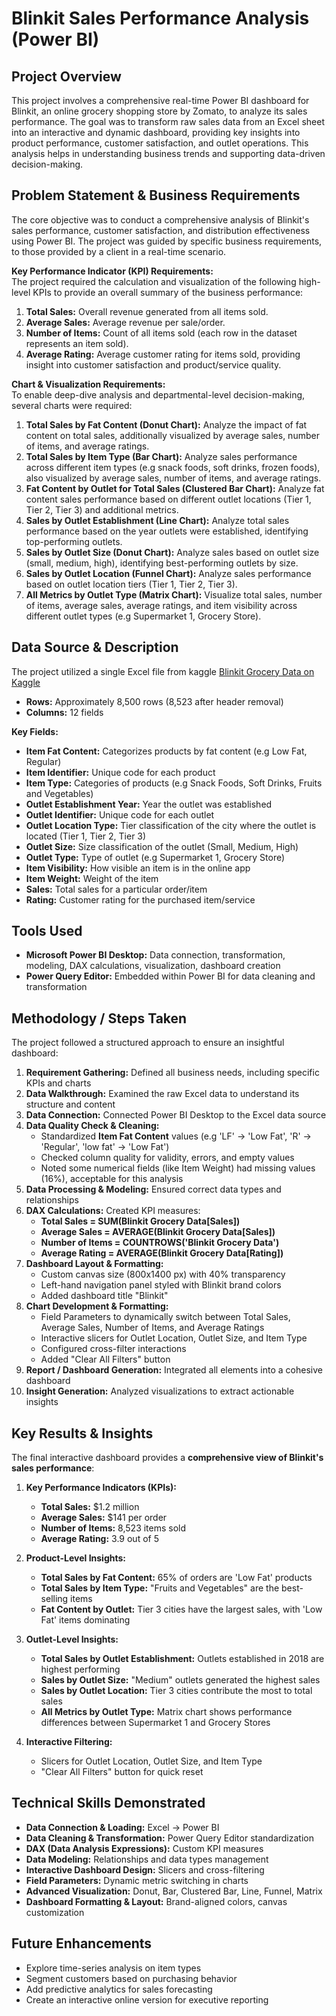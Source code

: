 # Blinkit Sales Performance Analysis (Power BI)

## Project Overview
This project involves a comprehensive real-time Power BI dashboard for Blinkit, an online grocery shopping store by Zomato, to analyze its sales performance. The goal was to transform raw sales data from an Excel sheet into an interactive and dynamic dashboard, providing key insights into product performance, customer satisfaction, and outlet operations. This analysis helps in understanding business trends and supporting data-driven decision-making.

## Problem Statement & Business Requirements
The core objective was to conduct a comprehensive analysis of Blinkit's sales performance, customer satisfaction, and distribution effectiveness using Power BI. The project was guided by specific business requirements, to those provided by a client in a real-time scenario.

**Key Performance Indicator (KPI) Requirements:**  
The project required the calculation and visualization of the following high-level KPIs to provide an overall summary of the business performance:  
1. **Total Sales:** Overall revenue generated from all items sold.  
2. **Average Sales:** Average revenue per sale/order.  
3. **Number of Items:** Count of all items sold (each row in the dataset represents an item sold).  
4. **Average Rating:** Average customer rating for items sold, providing insight into customer satisfaction and product/service quality.

**Chart & Visualization Requirements:**  
To enable deep-dive analysis and departmental-level decision-making, several charts were required:  
1. **Total Sales by Fat Content (Donut Chart):** Analyze the impact of fat content on total sales, additionally visualized by average sales, number of items, and average ratings.  
2. **Total Sales by Item Type (Bar Chart):** Analyze sales performance across different item types (e.g snack foods, soft drinks, frozen foods), also visualized by average sales, number of items, and average ratings.  
3. **Fat Content by Outlet for Total Sales (Clustered Bar Chart):** Analyze fat content sales performance based on different outlet locations (Tier 1, Tier 2, Tier 3) and additional metrics.  
4. **Sales by Outlet Establishment (Line Chart):** Analyze total sales performance based on the year outlets were established, identifying top-performing outlets.  
5. **Sales by Outlet Size (Donut Chart):** Analyze sales based on outlet size (small, medium, high), identifying best-performing outlets by size.  
6. **Sales by Outlet Location (Funnel Chart):** Analyze sales performance based on outlet location tiers (Tier 1, Tier 2, Tier 3).  
7. **All Metrics by Outlet Type (Matrix Chart):** Visualize total sales, number of items, average sales, average ratings, and item visibility across different outlet types (e.g Supermarket 1, Grocery Store).

## Data Source & Description
The project utilized a single Excel file from kaggle [Blinkit Grocery Data on Kaggle](https://www.kaggle.com/datasets/arunkumaroraon/blinkit-grocery)
- **Rows:** Approximately 8,500 rows (8,523 after header removal)  
- **Columns:** 12 fields  

**Key Fields:**  
- **Item Fat Content:** Categorizes products by fat content (e.g Low Fat, Regular)  
- **Item Identifier:** Unique code for each product  
- **Item Type:** Categories of products (e.g Snack Foods, Soft Drinks, Fruits and Vegetables)  
- **Outlet Establishment Year:** Year the outlet was established  
- **Outlet Identifier:** Unique code for each outlet  
- **Outlet Location Type:** Tier classification of the city where the outlet is located (Tier 1, Tier 2, Tier 3)  
- **Outlet Size:** Size classification of the outlet (Small, Medium, High)  
- **Outlet Type:** Type of outlet (e.g Supermarket 1, Grocery Store)  
- **Item Visibility:** How visible an item is in the online app  
- **Item Weight:** Weight of the item  
- **Sales:** Total sales for a particular order/item  
- **Rating:** Customer rating for the purchased item/service  

## Tools Used
- **Microsoft Power BI Desktop:** Data connection, transformation, modeling, DAX calculations, visualization, dashboard creation  
- **Power Query Editor:** Embedded within Power BI for data cleaning and transformation  

## Methodology / Steps Taken
The project followed a structured approach to ensure an insightful dashboard:  

1. **Requirement Gathering:** Defined all business needs, including specific KPIs and charts  
2. **Data Walkthrough:** Examined the raw Excel data to understand its structure and content  
3. **Data Connection:** Connected Power BI Desktop to the Excel data source  
4. **Data Quality Check & Cleaning:**  
   - Standardized **Item Fat Content** values (e.g 'LF' → 'Low Fat', 'R' → 'Regular', 'low fat' → 'Low Fat')  
   - Checked column quality for validity, errors, and empty values  
   - Noted some numerical fields (like Item Weight) had missing values (16%), acceptable for this analysis  
5. **Data Processing & Modeling:** Ensured correct data types and relationships  
6. **DAX Calculations:** Created KPI measures:  
   - **Total Sales = SUM(Blinkit Grocery Data[Sales])**  
   - **Average Sales = AVERAGE(Blinkit Grocery Data[Sales])**  
   - **Number of Items = COUNTROWS('Blinkit Grocery Data')**  
   - **Average Rating = AVERAGE(Blinkit Grocery Data[Rating])**  
7. **Dashboard Layout & Formatting:**  
   - Custom canvas size (800x1400 px) with 40% transparency  
   - Left-hand navigation panel styled with Blinkit brand colors  
   - Added dashboard title "Blinkit" 
8. **Chart Development & Formatting:**  
   - Field Parameters to dynamically switch between Total Sales, Average Sales, Number of Items, and Average Ratings  
   - Interactive slicers for Outlet Location, Outlet Size, and Item Type  
   - Configured cross-filter interactions  
   - Added "Clear All Filters" button  
9. **Report / Dashboard Generation:** Integrated all elements into a cohesive dashboard  
10. **Insight Generation:** Analyzed visualizations to extract actionable insights  

## Key Results & Insights
The final interactive dashboard provides a **comprehensive view of Blinkit's sales performance**:

1. **Key Performance Indicators (KPIs):**  
   - **Total Sales:** $1.2 million  
   - **Average Sales:** $141 per order  
   - **Number of Items:** 8,523 items sold  
   - **Average Rating:** 3.9 out of 5  

2. **Product-Level Insights:**  
   - **Total Sales by Fat Content:** 65% of orders are 'Low Fat' products  
   - **Total Sales by Item Type:** "Fruits and Vegetables" are the best-selling items  
   - **Fat Content by Outlet:** Tier 3 cities have the largest sales, with 'Low Fat' items dominating  

3. **Outlet-Level Insights:**  
   - **Total Sales by Outlet Establishment:** Outlets established in 2018 are highest performing  
   - **Sales by Outlet Size:** "Medium" outlets generated the highest sales  
   - **Sales by Outlet Location:** Tier 3 cities contribute the most to total sales  
   - **All Metrics by Outlet Type:** Matrix chart shows performance differences between Supermarket 1 and Grocery Stores  

4. **Interactive Filtering:**  
   - Slicers for Outlet Location, Outlet Size, and Item Type  
   - "Clear All Filters" button for quick reset  

## Technical Skills Demonstrated
- **Data Connection & Loading:** Excel -> Power BI  
- **Data Cleaning & Transformation:** Power Query Editor standardization  
- **DAX (Data Analysis Expressions):** Custom KPI measures  
- **Data Modeling:** Relationships and data types management  
- **Interactive Dashboard Design:** Slicers and cross-filtering  
- **Field Parameters:** Dynamic metric switching in charts  
- **Advanced Visualization:** Donut, Bar, Clustered Bar, Line, Funnel, Matrix  
- **Dashboard Formatting & Layout:** Brand-aligned colors, canvas customization  

## Future Enhancements
- Explore time-series analysis on item types  
- Segment customers based on purchasing behavior  
- Add predictive analytics for sales forecasting  
- Create an interactive online version for executive reporting  
